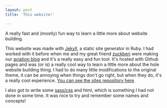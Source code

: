 ```yaml
---
layout: post
title: 'This website!'

---
```

A really fast and (mostly) fun way to learn a little more about website building.

This website was made with [Jekyll](https://jekyllrb.com/), a static site generator in Ruby. I had worked with it before when me and my great friend [zuckberj](https://github.com/zuckberj) were making our [aviation blog](http://barnstorm.com.br/) and it's a really easy and fun tool. It's hosted with Github pages and was (or is) a really cool way to learn a little more about the hole website building thing. I had to do many little modifications to the original theme, it can be annoying when things don't go right, but when they do, it's a really cool experience. [You can see the sites repository here](https://github.com/rodrigosousaeoliveira/mypage).

I also got to write some [sass/css](https://sass-lang.com/) and html, which is something I had not done in some time. It was nice to try and remember some names and concepts!
